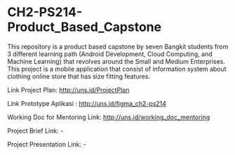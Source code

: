 # CH2-PS214-Product_Based_Capstone
This repository is a product based capstone by seven Bangkit students from 3 different learning path (Android Development, Cloud Computing, and Machine Learning) that revolves around the Small and Medium Enterprises. This project is a mobile application that consist of information system about clothing online store that has size fitting features.

Link Project Plan: http://uns.id/ProjectPlan

Link Prototype Aplikasi : http://uns.id/figma_ch2-ps214

Working Doc for Mentoring Link: http://uns.id/working_doc_mentoring

Project Brief Link: -

Project Presentation Link: -
